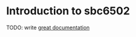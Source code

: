 # Introduction to sbc6502

TODO: write [great documentation](http://jacobian.org/writing/great-documentation/what-to-write/)
